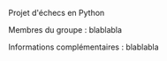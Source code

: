 Projet d'échecs en Python 

Membres du groupe : blablabla

Informations complémentaires : blablabla
